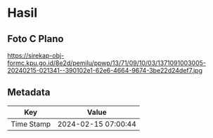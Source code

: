 # Hasil

## Foto C Plano

https://sirekap-obj-formc.kpu.go.id/8e2d/pemilu/ppwp/13/71/09/10/03/1371091003005-20240215-021341--390102e1-62e6-4664-9674-3be22d24def7.jpg


## Metadata

| Key        | Value               |
| ---------- | ------------------- |
| Time Stamp | 2024-02-15 07:00:44 |



